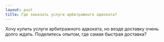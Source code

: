 ```yaml
---
layout: post 
title: Где заказать услуги арбитражного адвоката? 
--- 
```

Хочу купить услуги арбитражного адвоката, но везде доставку очень долго ждать. Поделитесь опытом, где самая быстрая доставка?